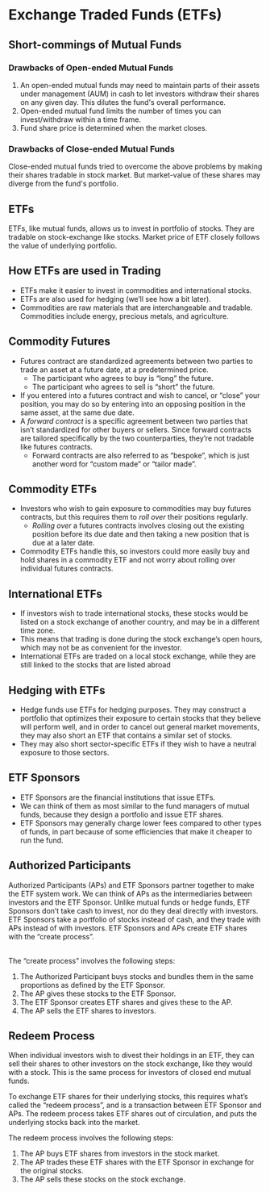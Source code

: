# Exchange Traded Funds (ETFs)

## Short-commings of Mutual Funds

### Drawbacks of Open-ended Mutual Funds
1. An open-ended mutual funds may need to maintain parts of their assets under management (AUM) in cash to let investors withdraw their shares on any given day. This dilutes the fund's overall performance.
2. Open-ended mutual fund limits the number of times you can invest/withdraw within a time frame.
3. Fund share price is determined when the market closes.

### Drawbacks of Close-ended Mutual Funds

Close-ended mutual funds tried to overcome the above problems by making their shares tradable in stock market. But market-value of these shares may diverge from the fund's portfolio.

## ETFs

ETFs, like mutual funds, allows us to invest in portfolio of stocks. They are tradable on stock-exchange like stocks. Market price of ETF closely follows the value of underlying portfolio.

## How ETFs are used in Trading
* ETFs make it easier to invest in commodities and international stocks.
* ETFs are also used for hedging (we’ll see how a bit later).
* Commodities are raw materials that are interchangeable and tradable. Commodities include energy, precious metals, and agriculture.

## Commodity Futures
* Futures contract are standardized agreements between two parties to trade an asset at a future date, at a predetermined price.
  * The participant who agrees to buy is “long” the future.
  * The participant who agrees to sell is “short” the future.
* If you entered into a futures contract and wish to cancel, or “close” your position, you may do so by entering into an opposing position in the same asset, at the same due date.
* A *forward contract* is a specific agreement between two parties that isn’t standardized for other buyers or sellers. Since forward contracts are tailored specifically by the two counterparties, they’re not tradable like futures contracts. 
  * Forward contracts are also referred to as “bespoke”, which is just another word for “custom made” or “tailor made”.
  
## Commodity ETFs
* Investors who wish to gain exposure to commodities may buy futures contracts, but this requires them to *roll over* their positions regularly. 
  * *Rolling over* a futures contracts involves closing out the existing position before its due date and then taking a new position that is due at a later date. 
* Commodity ETFs handle this, so investors could more easily buy and hold shares in a commodity ETF and not worry about rolling over individual futures contracts.

## International ETFs
* If investors wish to trade international stocks, these stocks would be listed on a stock exchange of another country, and may be in a different time zone. 
* This means that trading is done during the stock exchange’s open hours, which may not be as convenient for the investor.
* International ETFs are traded on a local stock exchange, while they are still linked to the stocks that are listed abroad

## Hedging with ETFs
* Hedge funds use ETFs for hedging purposes. They may construct a portfolio that optimizes their exposure to certain stocks that they believe will perform well, and in order to cancel out general market movements, they may also short an ETF that contains a similar set of stocks. 
* They may also short sector-specific ETFs if they wish to have a neutral exposure to those sectors.

## ETF Sponsors
* ETF Sponsors are the financial institutions that issue ETFs. 
* We can think of them as most similar to the fund managers of mutual funds, because they design a portfolio and issue ETF shares. 
* ETF Sponsors may generally charge lower fees compared to other types of funds, in part because of some efficiencies that make it cheaper to run the fund.

## Authorized Participants
Authorized Participants (APs) and ETF Sponsors partner together to make the ETF system work. We can think of APs as the intermediaries between investors and the ETF Sponsor. Unlike mutual funds or hedge funds, ETF Sponsors don’t take cash to invest, nor do they deal directly with investors. ETF Sponsors take a portfolio of stocks instead of cash, and they trade with APs instead of with investors. ETF Sponsors and APs create ETF shares with the “create process”.<br><br>

The “create process” involves the following steps:<br>

1. The Authorized Participant buys stocks and bundles them in the same proportions as defined by the ETF Sponsor.
2. The AP gives these stocks to the ETF Sponsor.
3. The ETF Sponsor creates ETF shares and gives these to the AP.
4. The AP sells the ETF shares to investors.

## Redeem Process
When individual investors wish to divest their holdings in an ETF, they can sell their shares to other investors on the stock exchange, like they would with a stock. This is the same process for investors of closed end mutual funds.<br>

To exchange ETF shares for their underlying stocks, this requires what’s called the “redeem process”, and is a transaction between ETF Sponsor and APs. The redeem process takes ETF shares out of circulation, and puts the underlying stocks back into the market.<br>

The redeem process involves the following steps:<br>

1. The AP buys ETF shares from investors in the stock market.
2. The AP trades these ETF shares with the ETF Sponsor in exchange for the original stocks.
3. The AP sells these stocks on the stock exchange.

 





